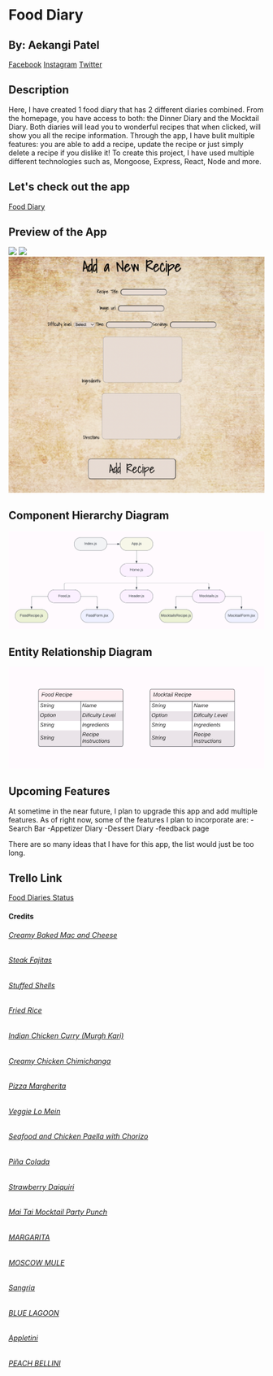 # Food Diary

## By: Aekangi Patel

[Facebook](http://www.instaa.com)
[Instagram](http://www.instaa.com)
[Twitter](http://www.instaa.com)

## Description

Here, I have created 1 food diary that has 2 different diaries combined. From the homepage, you have access to both: the Dinner Diary and the Mocktail Diary. Both diaries will lead you to wonderful recipes that when clicked, will show you all the recipe information. Through the app, I have bulit multiple features: you are able to add a recipe, update the recipe or just simply delete a recipe if you dislike it! To create this project, I have used multiple different technologies such as, Mongoose, Express, React, Node and more.

## Let's check out the app

[Food Diary](https://fooddiary82.herokuapp.com/)

## Preview of the App

![](client/src/image/homepage.png)
![](client/src/image/foodPage.png)
![](client/src/image/addRECIPE.png)

## Component Hierarchy Diagram

![](DiagramsIMG/FoodDiariesComp.png)

## Entity Relationship Diagram

![](DiagramsIMG/FoodDiariesERDChartt.png)

## Upcoming Features

At sometime in the near future, I plan to upgrade this app and add multiple features. As of right now, some of the features I plan to incorporate are:
-Search Bar
-Appetizer Diary
-Dessert Diary
-feedback page

There are so many ideas that I have for this app, the list would just be too long.

## Trello Link

[Food Diaries Status](https://trello.com/invite/b/2Vfdtfja/ATTI35adf591a08c0404513406dc21ea80b7A5365C28/food-diaries)

#### Credits

###### [Creamy Baked Mac and Cheese](https://www.thechunkychef.com/family-favorite-baked-mac-and-cheese/#wprm-recipe-container-9151)

###### [Steak Fajitas](https://cooking.nytimes.com/recipes/1018078-steak-fajitas)

###### [Stuffed Shells](https://www.allrecipes.com/recipe/21532/stuffed-shells-iii/)

###### [Fried Rice](https://www.allrecipes.com/recipe/79543/fried-rice-restaurant-style/)

###### [Indian Chicken Curry (Murgh Kari)](https://www.allrecipes.com/recipe/212721/indian-chicken-curry-murgh-kari/)

###### [Creamy Chicken Chimichanga](https://tasty.co/recipe/creamy-chicken-chimichanga)

###### [Pizza Margherita](https://cooking.nytimes.com/recipes/1016231-pizza-margherita)

###### [Veggie Lo Mein](https://momsdish.com/veggie-lo-mein)

###### [Seafood and Chicken Paella with Chorizo](https://www.foodandwine.com/recipes/seafood-and-chicken-paella-chorizo)

###### [Piña Colada](https://www.thespruceeats.com/virgin-pina-colada-recipe-2097115)

###### [Strawberry Daiquiri](https://mindfulmocktail.com/virgin-strawberry-daiquiri-margarita/#wprm-recipe-container-6859)

###### [Mai Tai Mocktail Party Punch](https://lizoncall.com/mai-tai-mocktail-party-punch/)

###### [MARGARITA](https://www.food.com/recipe/virgin-margarita-433547)

###### [MOSCOW MULE](https://www.yummymummykitchen.com/2019/12/moscow-mule-mocktail-recipe.html)

###### [Sangria](https://mindfulmocktail.com/non-alcoholic-sangria-recipe/)

###### [BLUE LAGOON](https://savortheflavour.com/blue-lagoon/)

###### [Appletini](https://foodtokwithsherin.com/2022/08/12/appletini-mocktail/)

###### [PEACH BELLINI](https://mocktail.net/non-alcoholic-bellini-mocktail-recipe/)
